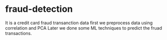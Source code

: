 # fraud-detection
It is a credit card fraud transanction data
first we preprocess data using correlation and PCA
Later we done some ML techniques to predict the fruad transactions.
